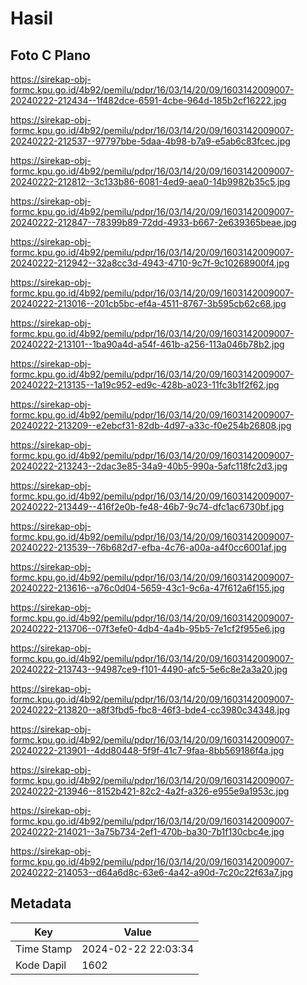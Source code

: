 # Hasil

## Foto C Plano

https://sirekap-obj-formc.kpu.go.id/4b92/pemilu/pdpr/16/03/14/20/09/1603142009007-20240222-212434--1f482dce-6591-4cbe-964d-185b2cf16222.jpg

https://sirekap-obj-formc.kpu.go.id/4b92/pemilu/pdpr/16/03/14/20/09/1603142009007-20240222-212537--97797bbe-5daa-4b98-b7a9-e5ab6c83fcec.jpg

https://sirekap-obj-formc.kpu.go.id/4b92/pemilu/pdpr/16/03/14/20/09/1603142009007-20240222-212812--3c133b86-6081-4ed9-aea0-14b9982b35c5.jpg

https://sirekap-obj-formc.kpu.go.id/4b92/pemilu/pdpr/16/03/14/20/09/1603142009007-20240222-212847--78399b89-72dd-4933-b667-2e639365beae.jpg

https://sirekap-obj-formc.kpu.go.id/4b92/pemilu/pdpr/16/03/14/20/09/1603142009007-20240222-212942--32a8cc3d-4943-4710-9c7f-9c10268900f4.jpg

https://sirekap-obj-formc.kpu.go.id/4b92/pemilu/pdpr/16/03/14/20/09/1603142009007-20240222-213016--201cb5bc-ef4a-4511-8767-3b595cb62c68.jpg

https://sirekap-obj-formc.kpu.go.id/4b92/pemilu/pdpr/16/03/14/20/09/1603142009007-20240222-213101--1ba90a4d-a54f-461b-a256-113a046b78b2.jpg

https://sirekap-obj-formc.kpu.go.id/4b92/pemilu/pdpr/16/03/14/20/09/1603142009007-20240222-213135--1a19c952-ed9c-428b-a023-11fc3b1f2f62.jpg

https://sirekap-obj-formc.kpu.go.id/4b92/pemilu/pdpr/16/03/14/20/09/1603142009007-20240222-213209--e2ebcf31-82db-4d97-a33c-f0e254b26808.jpg

https://sirekap-obj-formc.kpu.go.id/4b92/pemilu/pdpr/16/03/14/20/09/1603142009007-20240222-213243--2dac3e85-34a9-40b5-990a-5afc118fc2d3.jpg

https://sirekap-obj-formc.kpu.go.id/4b92/pemilu/pdpr/16/03/14/20/09/1603142009007-20240222-213449--416f2e0b-fe48-46b7-9c74-dfc1ac6730bf.jpg

https://sirekap-obj-formc.kpu.go.id/4b92/pemilu/pdpr/16/03/14/20/09/1603142009007-20240222-213539--76b682d7-efba-4c76-a00a-a4f0cc6001af.jpg

https://sirekap-obj-formc.kpu.go.id/4b92/pemilu/pdpr/16/03/14/20/09/1603142009007-20240222-213616--a76c0d04-5659-43c1-9c6a-47f612a6f155.jpg

https://sirekap-obj-formc.kpu.go.id/4b92/pemilu/pdpr/16/03/14/20/09/1603142009007-20240222-213706--07f3efe0-4db4-4a4b-95b5-7e1cf2f955e6.jpg

https://sirekap-obj-formc.kpu.go.id/4b92/pemilu/pdpr/16/03/14/20/09/1603142009007-20240222-213743--94987ce9-f101-4490-afc5-5e6c8e2a3a20.jpg

https://sirekap-obj-formc.kpu.go.id/4b92/pemilu/pdpr/16/03/14/20/09/1603142009007-20240222-213820--a8f3fbd5-fbc8-46f3-bde4-cc3980c34348.jpg

https://sirekap-obj-formc.kpu.go.id/4b92/pemilu/pdpr/16/03/14/20/09/1603142009007-20240222-213901--4dd80448-5f9f-41c7-9faa-8bb569186f4a.jpg

https://sirekap-obj-formc.kpu.go.id/4b92/pemilu/pdpr/16/03/14/20/09/1603142009007-20240222-213946--8152b421-82c2-4a2f-a326-e955e9a1953c.jpg

https://sirekap-obj-formc.kpu.go.id/4b92/pemilu/pdpr/16/03/14/20/09/1603142009007-20240222-214021--3a75b734-2ef1-470b-ba30-7b1f130cbc4e.jpg

https://sirekap-obj-formc.kpu.go.id/4b92/pemilu/pdpr/16/03/14/20/09/1603142009007-20240222-214053--d64a6d8c-63e6-4a42-a90d-7c20c22f63a7.jpg


## Metadata

| Key        | Value               |
| ---------- | ------------------- |
| Time Stamp | 2024-02-22 22:03:34 |
| Kode Dapil | 1602                |



